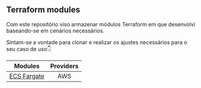 ## Terraform modules

Com este repositório viso armazenar módulos Terraform em que desenvolvi baseando-se em cenários necessários.

Sintam-se a vontade para clonar e realizar os ajustes necessários para o seu caso de uso👇

| Modules        | Providers |
| :-----------: | :-----------: |
|[ECS Fargate](./ecs-fargate)| AWS |